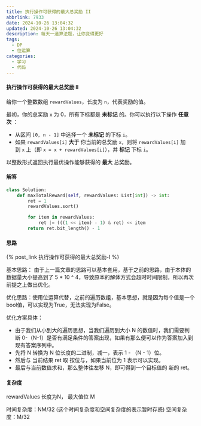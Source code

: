 ```yaml
---
title: 执行操作可获得的最大总奖励 II
abbrlink: 7933
date: 2024-10-26 13:04:32
updated: 2024-10-26 13:04:32
description: 每天一道算法题，让你变得更好
tags:
  - DP
  - 位运算
categories:
  - 学习
  - 代码
---
```


#### 执行操作可获得的最大总奖励 II

给你一个整数数组 `rewardValues`，长度为 `n`，代表奖励的值。

最初，你的总奖励 `x` 为 0，所有下标都是 **未标记** 的。你可以执行以下操作 **任意次** ：

- 从区间 `[0, n - 1]` 中选择一个 **未标记** 的下标 `i`。
- 如果 `rewardValues[i]` **大于** 你当前的总奖励 `x`，则将 `rewardValues[i]` 加到 `x` 上（即 `x = x + rewardValues[i]`），并 **标记** 下标 `i`。

以整数形式返回执行最优操作能够获得的 **最大** 总奖励。

#### 解答

```python
class Solution:
    def maxTotalReward(self, rewardValues: List[int]) -> int:
        ret = 1
        rewardValues.sort()

        for item in rewardValues:
            ret |= (((1 << item) - 1) & ret) << item
        return ret.bit_length() - 1
```

#### 思路

{% post_link 执行操作可获得的最大总奖励-I %}

基本思路： 由于上一篇文章的思路可以基本套用，基于之前的思路，由于本体的数据量大小提高到了 5 * 10 ^ 4，导致原本的解体方式会超时时间限制，所以再次前提之上做出优化。

优化思路：使用位运算代替，之前的遍历数组，基本思想，就是因为每个值是一个bool值，可以实现为True，无法实现为False。

优化方案具体：

- 由于我们从小到大的遍历思想，当我们遍历到大小 N 的数值时，我们需要判断 0-（N-1）是否有满足条件的答案出现，如果有那么便可以作为答案加入到现有答案序列中。
- 先将 N 转换为 N 位长度的二进制，减一，表示 1 - （N - 1）位。
- 然后与 当前结果 ret 取 按位与，如果当前位为 1 表示可以实现。
- 最后与当前数值求和，那么整体往左移 N，即可得到一个目标值的 新的 ret。

#### 复杂度

rewardValues 长度为N， 最大值位 M

时间复杂度：NM/32 (这个时间复杂度和空间复杂度的表示暂时存惑) 
空间复杂度：M/32


